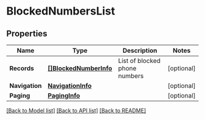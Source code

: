 # BlockedNumbersList

## Properties
Name | Type | Description | Notes
------------ | ------------- | ------------- | -------------
**Records** | [**[]BlockedNumberInfo**](BlockedNumberInfo.md) | List of blocked phone numbers | [optional] 
**Navigation** | [**NavigationInfo**](NavigationInfo.md) |  | [optional] 
**Paging** | [**PagingInfo**](PagingInfo.md) |  | [optional] 

[[Back to Model list]](../README.md#documentation-for-models) [[Back to API list]](../README.md#documentation-for-api-endpoints) [[Back to README]](../README.md)


